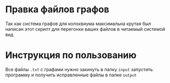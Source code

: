 # Правка файлов графов
Так как система графов для колоквиума максимальна крутая был написан этот скрипт для перегонки ваших файлов в читаемый системой вид

# Инструкция по пользованию

Все файлы `.txt` с графами нужно закинуть в папку `input` запустить программу и получить исправленные файлы в папке `output` 
